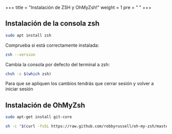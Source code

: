 +++
title = "Instalación de ZSH y OhMyZsh!"
weight = 1
pre = "<i class='fa fa-folder-open' aria-hidden='true'></i> "
+++

## Instalación de la consola zsh

```bash
sudo apt install zsh
```

Comprueba si está correctamente instalada:

```bash
zsh --version
```

Cambia la consola por defecto del terminal a zsh:

```bash
chsh -s $(which zsh)
```

Para que se apliquen los cambios tendrás que cerrar sesión y volver a iniciar sesión


## Instalación de OhMyZsh

```bash
sudo apt-get install git-core
```

```bash
sh -c "$(curl -fsSL https://raw.github.com/robbyrussell/oh-my-zsh/master/tools/install.sh)"
```